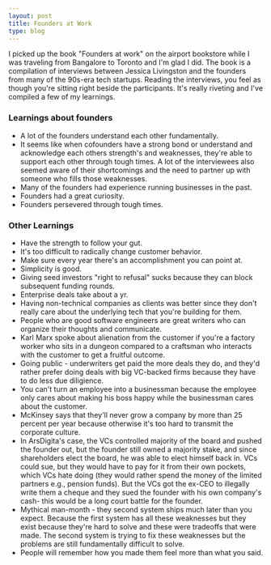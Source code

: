 ```yaml
---
layout: post
title: Founders at Work
type: blog
---
```


I picked up the book "Founders at work" on the airport bookstore while I was traveling from Bangalore to Toronto and I'm glad I did. The book is a compilation of interviews between Jessica Livingston and the founders from many of the 90s-era tech startups. Reading the interviews, you feel as though you're sitting right beside the participants. It's really riveting and I've compiled a few of my learnings.

### Learnings about founders

* A lot of the founders understand each other fundamentally.
* It seems like when cofounders have a strong bond or understand and acknowledge each others strength's and weaknesses, they're able to support each other through tough times. A lot of the interviewees also seemed aware of their shortcomings and the need to partner up with someone who fills those weaknesses. 
* Many of the founders had experience running businesses in the past.
* Founders had a great curiosity.
* Founders persevered through tough times. 

### Other Learnings

* Have the strength to follow your gut.
* It's too difficult to radically change customer behavior.
* Make sure every year there's an accomplishment you can point at.
* Simplicity is good.
* Giving seed investors "right to refusal" sucks because they can block subsequent funding rounds.
* Enterprise deals take about a yr.
* Having non-technical companies as clients was better since they don't really care about the underlying tech that you're building for them.
* People who are good software engineers are great writers who can organize their thoughts and communicate.
* Karl Marx spoke about alienation from the customer if you're a factory worker who sits in a dungeon compared to a craftsman who interacts with the customer to get a fruitful outcome.
* Going public - underwriters get paid the more deals they do, and they'd rather prefer doing deals with big VC-backed firms because they have to do less due diligience.
* You can't turn an employee into a businessman because the employee only cares about making his boss happy while the businessman cares about the customer.
* McKinsey says that they'll never grow a company by more than 25 percent per year because otherwise it's too hard to transmit the corporate culture.
* In ArsDigita's case, the VCs controlled majority of the board and pushed the founder out, but the founder still owned a majority stake, and since shareholders elect the board, he was able to elect himself back in. VCs could sue, but they would have to pay for it from their own pockets, which VCs hate doing (they would rather spend the money of the limited partners e.g., pension funds). But the VCs got the ex-CEO to illegally write them a cheque and they sued the founder with his own company's cash- this would be a long court battle for the founder.
* Mythical man-month - they second system ships much later than you expect. Because the first system has all these weaknesses but they exist because they're hard to solve and these were tradeoffs that were made. The second system is trying to fix these weaknesses but the problems are still fundamentally difficult to solve.
* People will remember how you made them feel more than what you said.
